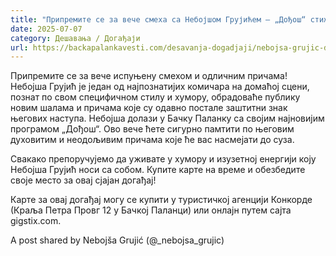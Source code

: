 ```yaml
---
title: "Припремите се за вече смеха са Небојшом Грујићем – „Дођош“ стиже у Бачку Паланку"
date: 2025-07-07
category: Дешавања / Догађаји
url: https://backapalankavesti.com/desavanja-dogadjaji/nebojsa-grujic-dodjos-stize-u-backu-palanku/
---
```


Припремите се за вече испуњену смехом и одличним причама! Небојша Грујић је један од најпознатијих комичара на домаћој сцени, познат по свом специфичном стилу и хумору, обрадоваће публику новим шалама и причама које су одавно постале заштитни знак његових наступа. Небојша долази у Бачку Паланку са својим најновијим програмом „Дођош“. Ово вече ћете сигурно памтити по његовим духовитим и неодољивим причама које ће вас насмејати до суза.

Свакако препоручујемо да уживате у хумору и изузетној енергији коју Небојша Грујић носи са собом. Купите карте на време и обезбедите своје место за овај сјајан догађај!

Карте за овај догађај могу се купити у туристичкој агенцији Конкорде (Краља Петра Провг 12 у Бачкој Паланци) или онлајн путем сајта gigstix.com.

A post shared by Nebojša Grujić (@_nebojsa_grujic)
